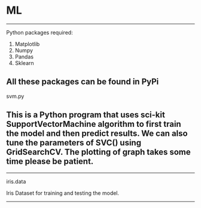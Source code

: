 # ML
------------------------------------------------------------------------------------------------------------------------------------------------------------------------------------
Python packages required:
1. Matplotlib
2. Numpy
3. Pandas
4. Sklearn

All these packages can be found in PyPi
------------------------------------------------------------------------------------------------------------------------------------------------------------------------------------
svm.py

This is a Python program that uses sci-kit SupportVectorMachine algorithm to first train the model and then predict results.
We can also tune the parameters of SVC() using GridSearchCV.
The plotting of graph takes some time please be patient.
------------------------------------------------------------------------------------------------------------------------------------------------------------------------------------

------------------------------------------------------------------------------------------------------------------------------------------------------------------------------------

iris.data

Iris Dataset for training and testing the model.

-----------------------------------------------------------------------------------------------------------------------------------------------------------------------------------
